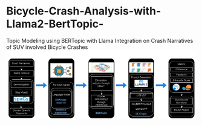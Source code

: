 # Bicycle-Crash-Analysis-with-Llama2-BertTopic-
Topic Modeling using BERTopic with Llama Integration on Crash Narratives of SUV involved Bicycle Crashes
![GitHub Logo](https://github.com/jett512/Bicycle-Crash-Analysis-with-Llama2-BertTopic-/blob/main/Figures/WF_Git.drawio.png)

